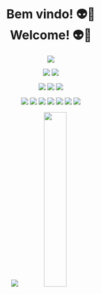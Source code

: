 <h1 align="center"> Bem vindo! 👽🖖 <br> Welcome! 👽🖖</h1>



<p align="center"> <img src="https://media.giphy.com/media/ZVik7pBtu9dNS/giphy.gif"> </p>

<p align="center"> 
<img src="https://img.shields.io/badge/Firebase-039BE5?style=for-the-badge&logo=Firebase&logoColor=white">  
<img src="https://img.shields.io/badge/mysql-%2300f.svg?style=for-the-badge&logo=mysql&logoColor=white"> 
</p>

<p align="center"> 
<img src="https://img.shields.io/badge/bootstrap-%23563D7C.svg?style=for-the-badge&logo=bootstrap&logoColor=white">
<img src="https://img.shields.io/badge/django-%23092E20.svg?style=for-the-badge&logo=django&logoColor=white"> 
<img src="https://img.shields.io/badge/opencv-%23white.svg?style=for-the-badge&logo=opencv&logoColor=white"> 
</p>

<p align="center"> 
<img src="https://img.shields.io/badge/c-%2300599C.svg?style=for-the-badge&logo=c&logoColor=white">  
<img src="https://img.shields.io/badge/c++-%2300599C.svg?style=for-the-badge&logo=c%2B%2B&logoColor=white"> 
<img src="https://img.shields.io/badge/css3-%231572B6.svg?style=for-the-badge&logo=css3&logoColor=white"> 
<img src="https://img.shields.io/badge/html5-%23E34F26.svg?style=for-the-badge&logo=html5&logoColor=white"> 
<img src="https://img.shields.io/badge/javascript-%23323330.svg?style=for-the-badge&logo=javascript&logoColor=%23F7DF1E"> 
<img src="https://img.shields.io/badge/php-%23777BB4.svg?style=for-the-badge&logo=php&logoColor=white"> 
<img src="https://img.shields.io/badge/python-3670A0?style=for-the-badge&logo=python&logoColor=ffdd54"> 
</p>


<p align="center"> 
  <img src="https://github-readme-stats.vercel.app/api?username=souzamatheus1&hide=issues,contribs&show_icons=true&theme=radical">
  <img src="https://github-readme-stats.vercel.app/api/top-langs/?username=souzamatheus1&layout=compact&theme=radical" style='width:32%'></p>
<!--
**SouzaMatheus1/SouzaMatheus1** is a ✨ _special_ ✨ repository because its `README.md` (this file) appears on your GitHub profile.

Here are some ideas to get you started:

- 🔭 I’m currently working on ...
- 🌱 I’m currently learning ...
- 👯 I’m looking to collaborate on ...
- 🤔 I’m looking for help with ...
- 💬 Ask me about ...
- 📫 How to reach me: ...
- 😄 Pronouns: ...
- ⚡ Fun fact: ...
-->
